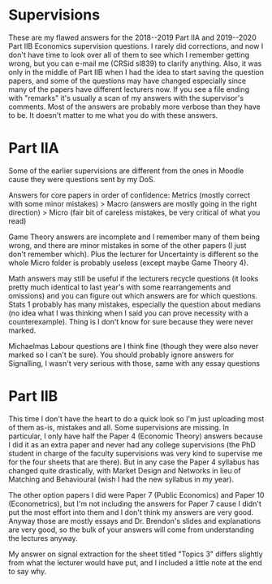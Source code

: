 # Supervisions
These are my flawed answers for the 2018--2019 Part IIA and 2019--2020 Part IIB Economics supervision questions. I rarely did corrections, and now I don't have time to look over all of them to see which I remember getting wrong, but you can e-mail me (CRSid sl839) to clarify anything. Also, it was only in the middle of Part IIB when I had the idea to start saving the question papers, and some of the questions may have changed especially since many of the papers have different lecturers now. If you see a file ending with "remarks" it's usually a scan of my answers with the supervisor's comments. Most of the answers are probably more verbose than they have to be. It doesn't matter to me what you do with these answers.

# Part IIA
Some of the earlier supervisions are different from the ones in Moodle cause they were questions sent by my DoS.

Answers for core papers in order of confidence: Metrics (mostly correct with some minor mistakes) > Macro (answers are mostly going in the right direction) > Micro (fair bit of careless mistakes, be very critical of what you read)

Game Theory answers are incomplete and I remember many of them being wrong, and there are minor mistakes in some of the other papers (I just don't remember which). Plus the lecturer for Uncertainty is different so the whole Micro folder is probably useless (except maybe Game Theory 4).

Math answers may still be useful if the lecturers recycle questions (it looks pretty much identical to last year's with some rearrangements and omissions) and you can figure out which answers are for which questions. Stats 1 probably has many mistakes, especially the question about medians (no idea what I was thinking when I said you can prove necessity with a counterexample). Thing is I don't know for sure because they were never marked.

Michaelmas Labour questions are I think fine (though they were also never marked so I can't be sure). You should probably ignore answers for Signalling, I wasn't very serious with those, same with any essay questions

# Part IIB
This time I don't have the heart to do a quick look so I'm just uploading most of them as-is, mistakes and all. Some supervisions are missing. In particular, I only have half the Paper 4 (Economic Theory) answers because I did it as an extra paper and never had any college supervisions (the PhD student in charge of the faculty supervisions was very kind to supervise me for the four sheets that are there). But in any case the Paper 4 syllabus has changed quite drastically, with Market Design and Networks in lieu of Matching and Behavioural (wish I had the new syllabus in my year).

The other option papers I did were Paper 7 (Public Economics) and Paper 10 (Econometrics), but I'm not including the answers for Paper 7 cause I didn't put the most effort into them and I don't think my answers are very good. Anyway those are mostly essays and Dr. Brendon's slides and explanations are very good, so the bulk of your answers will come from understanding the lectures anyway.

My answer on signal extraction for the sheet titled "Topics 3" differs slightly from what the lecturer would have put, and I included a little note at the end to say why.